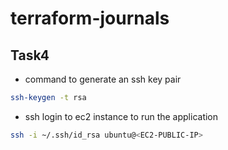 # terraform-journals



## Task4
- command to generate an ssh key pair
```bash
ssh-keygen -t rsa
```

- ssh login to ec2 instance to run the application
```bash
ssh -i ~/.ssh/id_rsa ubuntu@<EC2-PUBLIC-IP>
```